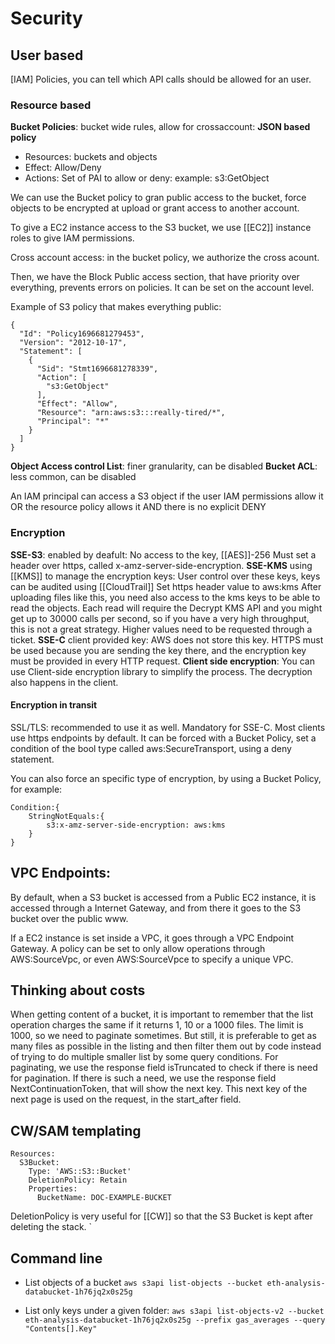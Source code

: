 # Security
## User based

[IAM] Policies, you can tell which API calls should be allowed for an user.
### Resource based
**Bucket Policies**: bucket wide rules, allow for crossaccount:
**JSON based policy**
- Resources: buckets and objects
- Effect: Allow/Deny
- Actions: Set of PAI to allow or deny: example: s3:GetObject

We can use the Bucket policy to gran public access to the bucket, force objects to be encrypted at upload or grant access to another account.

To give a EC2 instance access to the S3 bucket, we use [[EC2]] instance roles to give IAM permissions.

Cross account access: in the bucket policy, we authorize the cross acount.

Then, we have the Block Public access section, that have priority over everything, prevents errors on policies. It can be set on the account level.

Example of S3 policy that makes everything public:
```
{
  "Id": "Policy1696681279453",
  "Version": "2012-10-17",
  "Statement": [
    {
      "Sid": "Stmt1696681278339",
      "Action": [
        "s3:GetObject"
      ],
      "Effect": "Allow",
      "Resource": "arn:aws:s3:::really-tired/*",
      "Principal": "*"
    }
  ]
}
```
**Object Access control List**: finer granularity, can be disabled
**Bucket ACL**: less common, can be disabled

An IAM principal can access a S3 object if the user IAM permissions allow it OR the resource policy allows it AND there is no explicit DENY

### Encryption

**SSE-S3**: enabled by deafult:
	No access to the key, [[AES]]-256
	Must set a header over https, called x-amz-server-side-encryption.
**SSE-KMS** using [[KMS]] to manage the encryption keys:
	User control over these keys, keys can be audited using [[CloudTrail]]
	Set https header value to aws:kms
	After uploading files like this, you need also access to the kms keys to be able to read the objects. Each read will require the Decrypt KMS API and you might get up to 30000 calls per second, so if you have a very high throughput, this is not a great strategy. Higher values need to be requested through a ticket.
**SSE-C** client provided key:
	AWS does not store this key. HTTPS must be used because you are sending the key there, and the encryption key must be provided in every HTTP request.
**Client side encryption**: 
	You can use Client-side encryption library to simplify the process. The decryption also happens in the client. 


#### Encryption in transit
SSL/TLS: recommended to use it as well. Mandatory for SSE-C.
Most clients use https endpoints by default.
It can be forced with a Bucket Policy, set a condition of the bool type called aws:SecureTransport, using a deny statement.

You can also force an specific type of encryption, by using a Bucket Policy, for example:

```
Condition:{
	StringNotEquals:{
		s3:x-amz-server-side-encryption: aws:kms
	}
}
```

## VPC Endpoints:

By default, when a S3 bucket is accessed from a Public EC2 instance, it is accessed through a Internet Gateway, and from there it goes to the S3 bucket over the public www.

If a EC2 instance is set inside a VPC, it goes through a VPC Endpoint Gateway. A policy can be set to only allow operations through AWS:SourceVpc, or even AWS:SourceVpce to specify a unique VPC.

## Thinking about costs

When getting content of a bucket, it is important to remember that the list operation charges the same if it returns 1, 10 or a 1000 files. The limit is 1000, so we need to paginate sometimes. But still, it is preferable to get as many files as possible in the listing and then filter them out by code instead of trying to do multiple smaller list by some query conditions.
For paginating, we use the response field isTruncated to check if there is need for pagination. If there is such a need, we use the response field NextContinuationToken, that will show the next key. This next key of the next page is used on the request, in the start_after field.

## CW/SAM templating

```
Resources:
  S3Bucket:
    Type: 'AWS::S3::Bucket'
    DeletionPolicy: Retain
    Properties:
      BucketName: DOC-EXAMPLE-BUCKET
```
DeletionPolicy is very useful for [[CW]] so that the S3 Bucket is kept after deleting the stack.
`
## Command line

- List objects of a bucket
`aws s3api list-objects --bucket eth-analysis-databucket-1h76jq2x0s25g`

- List only keys under a given folder:
`aws s3api list-objects-v2 --bucket eth-analysis-databucket-1h76jq2x0s25g --prefix gas_averages --query "Contents[].Key"`
